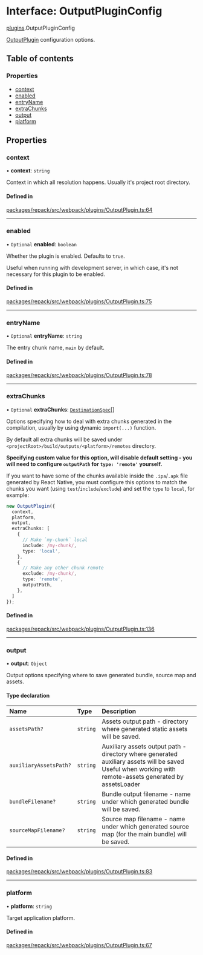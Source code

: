 # Interface: OutputPluginConfig

[plugins](../modules/plugins.md).OutputPluginConfig

[OutputPlugin](../classes/plugins.OutputPlugin.md) configuration options.

## Table of contents

### Properties

- [context](plugins.OutputPluginConfig.md#context)
- [enabled](plugins.OutputPluginConfig.md#enabled)
- [entryName](plugins.OutputPluginConfig.md#entryname)
- [extraChunks](plugins.OutputPluginConfig.md#extrachunks)
- [output](plugins.OutputPluginConfig.md#output)
- [platform](plugins.OutputPluginConfig.md#platform)

## Properties

### context

• **context**: `string`

Context in which all resolution happens. Usually it's project root directory.

#### Defined in

[packages/repack/src/webpack/plugins/OutputPlugin.ts:64](https://github.com/callstack/repack/blob/1d9a1bb/packages/repack/src/webpack/plugins/OutputPlugin.ts#L64)

___

### enabled

• `Optional` **enabled**: `boolean`

Whether the plugin is enabled. Defaults to `true`.

Useful when running with development server, in which case, it's not necessary for this plugin
to be enabled.

#### Defined in

[packages/repack/src/webpack/plugins/OutputPlugin.ts:75](https://github.com/callstack/repack/blob/1d9a1bb/packages/repack/src/webpack/plugins/OutputPlugin.ts#L75)

___

### entryName

• `Optional` **entryName**: `string`

The entry chunk name, `main` by default.

#### Defined in

[packages/repack/src/webpack/plugins/OutputPlugin.ts:78](https://github.com/callstack/repack/blob/1d9a1bb/packages/repack/src/webpack/plugins/OutputPlugin.ts#L78)

___

### extraChunks

• `Optional` **extraChunks**: [`DestinationSpec`](../types/plugins.DestinationSpec.md)[]

Options specifying how to deal with extra chunks generated in the compilation,
usually by using dynamic `import(...)` function.

By default all extra chunks will be saved under `<projectRoot>/build/outputs/<platform>/remotes` directory.

__Specifying custom value for this option, will disable default setting - you will need
to configure `outputPath` for `type: 'remote'` yourself.__

If you want to have some of the chunks available inside the `.ipa`/`.apk` file generated by React Native,
you must configure this options to match the chunks you want (using `test`/`include`/`exclude`)
and set the `type` to `local`, for example:
```ts
new OutputPlugin({
  context,
  platform,
  output,
  extraChunks: [
    {
      // Make `my-chunk` local
      include: /my-chunk/,
      type: 'local',
    },
    {
      // Make any other chunk remote
      exclude: /my-chunk/,
      type: 'remote',
      outputPath,
    },
  ]
});
```

#### Defined in

[packages/repack/src/webpack/plugins/OutputPlugin.ts:136](https://github.com/callstack/repack/blob/1d9a1bb/packages/repack/src/webpack/plugins/OutputPlugin.ts#L136)

___

### output

• **output**: `Object`

Output options specifying where to save generated bundle, source map and assets.

#### Type declaration

| Name | Type | Description |
| :------ | :------ | :------ |
| `assetsPath?` | `string` | Assets output path - directory where generated static assets will be saved. |
| `auxiliaryAssetsPath?` | `string` | Auxiliary assets output path - directory where generated auxiliary assets will be saved  Useful when working with remote-assets generated by assetsLoader |
| `bundleFilename?` | `string` | Bundle output filename - name under which generated bundle will be saved. |
| `sourceMapFilename?` | `string` | Source map filename - name under which generated source map (for the main bundle) will be saved. |

#### Defined in

[packages/repack/src/webpack/plugins/OutputPlugin.ts:83](https://github.com/callstack/repack/blob/1d9a1bb/packages/repack/src/webpack/plugins/OutputPlugin.ts#L83)

___

### platform

• **platform**: `string`

Target application platform.

#### Defined in

[packages/repack/src/webpack/plugins/OutputPlugin.ts:67](https://github.com/callstack/repack/blob/1d9a1bb/packages/repack/src/webpack/plugins/OutputPlugin.ts#L67)
